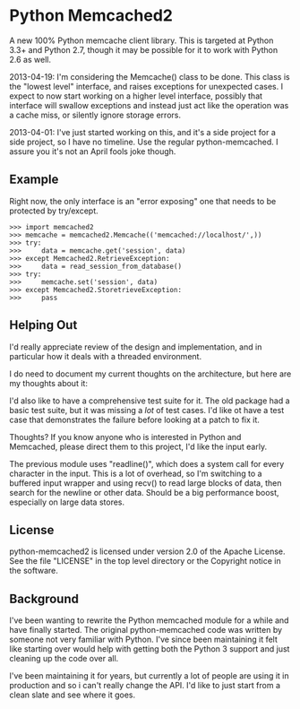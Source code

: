 Python Memcached2
=================

A new 100% Python memcache client library.  This is targeted at Python 3.3+
and Python 2.7, though it may be possible for it to work with Python 2.6 as
well.

2013-04-19: I'm considering the Memcache() class to be done.  This class
is the "lowest level" interface, and raises exceptions for unexpected
cases.  I expect to now start working on a higher level interface, possibly
that interface will swallow exceptions and instead just act like the
operation was a cache miss, or silently ignore storage errors.

2013-04-01: I've just started working on this, and it's a side project for a
side project, so I have no timeline.  Use the regular python-memcached.
I assure you it's not an April fools joke though.

Example
-------

Right now, the only interface is an "error exposing" one that needs to
be protected by try/except.

    >>> import memcached2
    >>> memcache = memcached2.Memcache(('memcached://localhost/',))
    >>> try:
    >>>     data = memcache.get('session', data)
    >>> except Memcached2.RetrieveException:
    >>>     data = read_session_from_database()
    >>> try:
    >>>     memcache.set('session', data)
    >>> except Memcached2.StoretrieveException:
    >>>     pass

Helping Out
-----------

I'd really appreciate review of the design and implementation, and in
particular how it deals with a threaded environment.

I do need to document my current thoughts on the architecture, but here
are my thoughts about it:

I'd also like to have a comprehensive test suite for it.  The old package
had a basic test suite, but it was missing a *lot* of test cases.  I'd
like ot have a test case that demonstrates the failure before looking at a
patch to fix it.

Thoughts?  If you know anyone who is interested in Python and Memcached,
please direct them to this project, I'd like the input early.

The previous module uses "readline()", which does a system call for every
character in the input.  This is a lot of overhead, so I'm switching to
a buffered input wrapper and using recv() to read large blocks of data,
then search for the newline or other data.  Should be a big performance
boost, especially on large data stores.

License
-------

python-memcached2 is licensed under version 2.0 of the Apache License.
See the file "LICENSE" in the top level directory or the Copyright notice
in the software.

Background
----------

I've been wanting to rewrite the Python memcached module for a while and
have finally started.  The original python-memcached code was written by
someone not very familiar with Python.  I've since been maintaining it felt
like starting over would help with getting both the Python 3 support and
just cleaning up the code over all.

I've been maintaining it for years, but currently a lot of people are
using it in production and so i can't really change the API.  I'd like
to just start from a clean slate and see where it goes.
